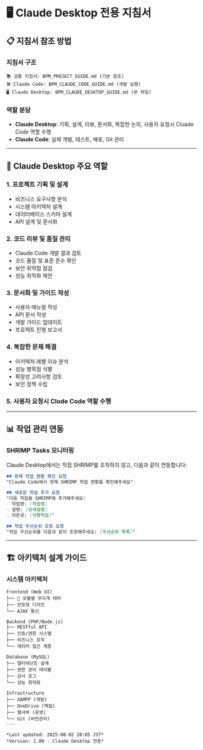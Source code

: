 <!-- 📁 C:\xampp\htdocs\BPM\BPM_CLAUDE_DESKTOP_GUIDE.md -->
<!-- Create at 2508022005 Ver1.00 -->

# 🖥️ Claude Desktop 전용 지침서

## 📋 지침서 참조 방법

### 지침서 구조
```
📚 공통 지침서: BPM_PROJECT_GUIDE.md (기본 참조)
🛠️ Claude Code: BPM_CLAUDE_CODE_GUIDE.md (개발 실행)
🖥️ Claude Desktop: BPM_CLAUDE_DESKTOP_GUIDE.md (본 파일)
```

### 역할 분담
- **Claude Desktop**: 기획, 설계, 리뷰, 문서화, 복잡한 논의, 사용자 요청시 Cluade Code 역할 수행
- **Claude Code**: 실제 개발, 테스트, 배포, Git 관리

---

## 🎯 Claude Desktop 주요 역할

### 1. 프로젝트 기획 및 설계
- 비즈니스 요구사항 분석
- 시스템 아키텍처 설계
- 데이터베이스 스키마 설계
- API 설계 및 문서화

### 2. 코드 리뷰 및 품질 관리
- Claude Code 개발 결과 검토
- 코드 품질 및 표준 준수 확인
- 보안 취약점 점검
- 성능 최적화 제안

### 3. 문서화 및 가이드 작성
- 사용자 매뉴얼 작성
- API 문서 작성
- 개발 가이드 업데이트
- 프로젝트 진행 보고서

### 4. 복잡한 문제 해결
- 아키텍처 레벨 이슈 분석
- 성능 병목점 식별
- 확장성 고려사항 검토
- 보안 정책 수립

### 5. 사용자 요청시 Clode Code 역할 수행
---

## 📊 작업 관리 연동

### SHRIMP Tasks 모니터링
Claude Desktop에서는 직접 SHRIMP를 조작하지 않고, 다음과 같이 연동합니다:

```markdown
## 현재 작업 현황 확인 요청
"Claude Code에서 현재 SHRIMP 작업 현황을 확인해주세요"

## 새로운 작업 추가 요청  
"다음 작업을 SHRIMP에 추가해주세요:
- 작업명: [작업명]
- 설명: [상세설명] 
- 의존성: [선행작업]"

## 작업 우선순위 조정 요청
"작업 우선순위를 다음과 같이 조정해주세요: [우선순위 목록]"
```

---

## 🏗️ 아키텍처 설계 가이드

### 시스템 아키텍처
```
Frontend (Web UI)
├── 🌈 모듈별 무지개 테마
├── 반응형 디자인
└── AJAX 통신

Backend (PHP/Node.js)
├── RESTful API
├── 인증/권한 시스템
├── 비즈니스 로직
└── 데이터 접근 계층

Database (MySQL)
├── 멀티테넌트 설계
├── 권한 관리 테이블
├── 감사 로그
└── 성능 최적화

Infrastructure
├── XAMPP (개발)
├── OneDrive (백업)
├── 웹서버 (운영)
└── Git (버전관리)
---

*Last updated: 2025-08-02 20:05 JST*  
*Version: 1.00 - Claude Desktop 전용*